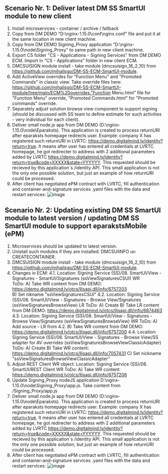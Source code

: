 ## Scenario Nr. 1: Deliver latest DM SS SmartUI module to new client
  1. Install microservices - container / archive / fallback
  2. Copy from DM DEMO "D:\nginx-1.15.0\conf\nginx.conf" file and put it at the same location in new client machine.
  3. Copy from DM DEMO Signing_Proxy application "D:\nginx-1.15.0\node\Signing_Proxy\" to same path in new client machine.
  4. Export CS folder "CS - Applications - Signing Services" from DM DEMO ECM. Import in "CS - Applications" folder in new client ECM.
  5. DMCSUISIGN module install - take module (dmcsuisign_16_2_10) from https://github.com/mihailsgo/DM-SS-ECM-SmartUI-module.
  6. Add ActiveView overrides for "Function Menu" and "Promoted Commands" in classic view. Take override files here: https://github.com/mihailsgo/DM-SS-ECM-SmartUI-module/tree/main/ECM%20overrides."Function Menu.html" file for "Function Menu" override, "Promoted Commands.html" for "Promoted commands" override.
  7. Separately adjust solution browse view component to support signing (should be discussed with SS team to define estimate for such activities - very individual for each client).
  8. Deliver small node.js app from DM DEMO (D:\nginx-1.15.0\node\Eparaksts\). This application is created to process returnURI after eparaksts homepage redirects user. Example: company X has registered such returnURI in LVRTC: https://demo.digitalmind.lv/identity?return=true. It means after user has entered all credentials at LVRTC homepage, he got redirecter to address with 2 additional parameters added by LVRTC https://demo.digitalmind.lv/identity?return=true&code=XXXXX&state=YYYYYY. This requested should be recieved by this application`s /identity API. This small application is not the only one possible solution, but just an example of how returnURI could be processed.
  9. After client has negotiated ePM contract with LVRTC, fill authentication and container-and-signature services .yaml files with the data and restart services: 
  ![image](https://user-images.githubusercontent.com/3802544/234606602-ccd9f7b6-7bd7-408d-8315-1d4951a3ed7a.png)


## Scenario Nr. 2: Updating existing DM SS SmartUI module to latest version / updating DM SS SmartUI module to support eparakstsMobile (ePM)
  1. Microservices should be updated to latest version.
  2. Unistall such modules if they are installed: DMCSUIINFO un CREATECONTAINER.
  3. DMCSUISIGN module install - take module (dmcsuisign_16_2_10) from https://github.com/mihailsgo/DM-SS-ECM-SmartUI-module.
  4. Changes in ECM:
     4.1. Location: Signing Service (SS)/08. SmartUI/View - Signatures - SmartUI/Signatures (ssViewSignaturesCSUI) WR  
          ToDo: A) Take WR content from DM DEMO: https://demo.digitalmind.lv/otcs/llisapi.dll/info/6757203		       
		B) Set nikname "ssViewSignaturesCSUI"
     4.2. Location: Signing Service (SS)/08. SmartUI/View - Signatures - Browse View/Signatures (ssViewSignaturesBrowseView) LR 
          ToDo: A) Create
		B) Take LR content from DM DEMO: https://demo.digitalmind.lv/otcs/llisapi.dll/info/6874463
     4.3. Location: Signing Service (SS)/08. SmartUI/View - Signatures - Browse View/Signatures (ssViewSignaturesBrowseView) WR 
	  ToDo: 
		A) Add source - LR from 4.2.
		B) Take WR content from DM DEMO: https://demo.digitalmind.lv/otcs/llisapi.dll/info/6757200
     4.4. Location: Signing Service (SS)/08. SmartUI/View - Signatures - Browse View/SS adapter for AV overrides (ssViewSignaturesBrowseViewClassicAdapter) 
	  ToDo:	
		A) Create
		B) Take WR content: https://demo.digitalmind.lv/otcs/llisapi.dll/info/7057431
		C) Set nickname "ssViewSignaturesBrowseViewClassicAdapter"
  5. Adjust REST Client WR object:
    	  Location: Signing Service (SS)/08. SmartUI/REST Client WR
     	  ToDo:
		A) Take WR content: https://demo.digitalmind.lv/otcs/llisapi.dll/info/6757206
  6. Update Signing_Proxy nodeJS application D:\nginx-1.15.0\node\Signing_Proxy\app.js. Take content from /Signing_Proxy/app.js
  7. Deliver small node.js app from DM DEMO (D:\nginx-1.15.0\node\Eparaksts\). This application is created to process returnURI after eparaksts homepage redirects user. Example: company X has registered such returnURI in LVRTC: https://demo.digitalmind.lv/identity?return=true. It means after user has entered all credentials at LVRTC homepage, he got redirecter to address with 2 additional parameters added by LVRTC https://demo.digitalmind.lv/identity?return=true&code=XXXXX&state=YYYYYY. This requested should be recieved by this application`s /identity API. This small application is not the only one possible solution, but just an example of how returnURI could be processed.
  8. After client has negotiated ePM contract with LVRTC, fill authentication and container-and-signature services .yaml files with the data and restart services:
![image](https://user-images.githubusercontent.com/3802544/234606628-10858bf7-ce03-4d9c-bec3-50ea18cc0617.png)
